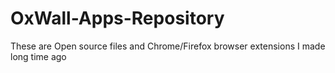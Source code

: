 # OxWall-Apps-Repository
These are Open source files and Chrome/Firefox browser extensions I made long time ago

